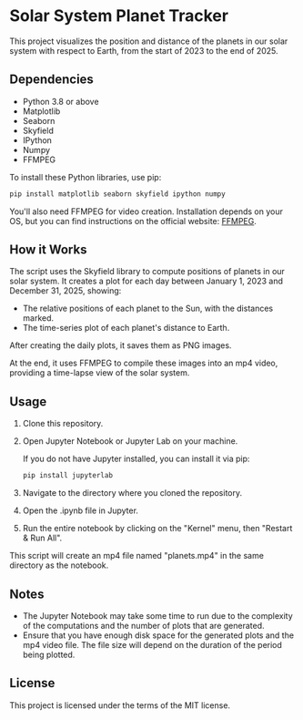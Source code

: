 # Solar System Planet Tracker

This project visualizes the position and distance of the planets in our solar system with respect to Earth, from the start of 2023 to the end of 2025.

## Dependencies

- Python 3.8 or above
- Matplotlib
- Seaborn
- Skyfield
- IPython
- Numpy
- FFMPEG

To install these Python libraries, use pip:

```bash
pip install matplotlib seaborn skyfield ipython numpy
```
You'll also need FFMPEG for video creation. Installation depends on your OS, but you can find instructions on the official website: [FFMPEG](https://www.ffmpeg.org/download.html).

## How it Works

The script uses the Skyfield library to compute positions of planets in our solar system. It creates a plot for each day between January 1, 2023 and December 31, 2025, showing:

- The relative positions of each planet to the Sun, with the distances marked.
- The time-series plot of each planet's distance to Earth.

After creating the daily plots, it saves them as PNG images.

At the end, it uses FFMPEG to compile these images into an mp4 video, providing a time-lapse view of the solar system.

## Usage

1. Clone this repository.
2. Open Jupyter Notebook or Jupyter Lab on your machine.

    If you do not have Jupyter installed, you can install it via pip:

    ```bash
    pip install jupyterlab
    ```

3. Navigate to the directory where you cloned the repository.
4. Open the .ipynb file in Jupyter.
5. Run the entire notebook by clicking on the "Kernel" menu, then "Restart & Run All".

This script will create an mp4 file named "planets.mp4" in the same directory as the notebook.

## Notes

- The Jupyter Notebook may take some time to run due to the complexity of the computations and the number of plots that are generated.
- Ensure that you have enough disk space for the generated plots and the mp4 video file. The file size will depend on the duration of the period being plotted.

## License

This project is licensed under the terms of the MIT license.
